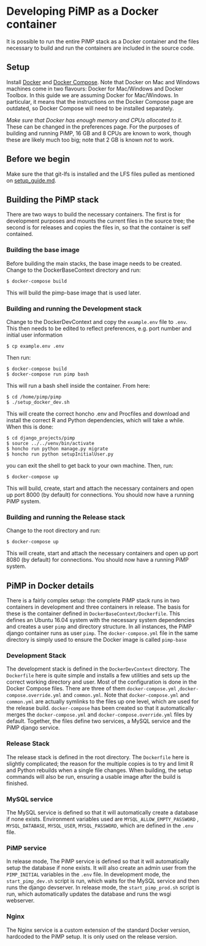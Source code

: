 Developing PiMP as a Docker container
=====================================

It is possible to run the entire PiMP stack as a Docker container and the
files necessary to build and run the containers are included in the
source code.

Setup
-----
Install [Docker](https://www.docker.com/products/overview) and
[Docker Compose](https://docs.docker.com/compose/). Note that Docker on Mac
and Windows machines come in two flavours: Docker for Mac/Windows and Docker
Toolbox. In this guide we are assuming Docker for Mac/Windows. In particular,
it means that the instructions on the Docker Compose page are outdated, so
Docker Compose will need to be installed separately.

_Make sure that Docker has enough memory and CPUs allocated to it._ These can
be changed in the preferences page. For the purposes of building and running
PiMP, 16 GB and 8 CPUs are known to work, though these are likely much too
big; note that 2 GB is known _not_ to work.

Before we begin
---------------
Make sure the that git-lfs is installed and the LFS files pulled as mentioned on [setup_guide.md](file://setup_guide.md).

Building the PiMP stack
-----------------------
There are two ways to build the necessary containers. The first is for
development purposes and mounts the current files in the source tree; the
second is for releases and copies the files in, so that the container is
self contained.

### Building the base image ###
Before building the main stacks, the base image needs to be created. Change
to the DockerBaseContext directory and run:

    $ docker-compose build

This will build the pimp-base image that is used later.

### Building and running the Development stack ###
Change to the DockerDevContext and copy the ```example.env``` file to ```.env```.
This then needs to be edited to reflect preferences, e.g. port number and
initial user information

    $ cp example.env .env

Then run:

    $ docker-compose build
    $ docker-compose run pimp bash

This will run a bash shell inside the container. From here:

    $ cd /home/pimp/pimp
    $ ./setup_docker_dev.sh

This will create the correct honcho .env and Procfiles and download
and install the correct R and Python dependencies, which will take a while.
When this is done:

    $ cd django_projects/pimp
    $ source ../../venv/bin/activate
    $ honcho run python manage.py migrate
    $ honcho run python setupInitialUser.py

you can exit the shell to get back to your own machine.
Then, run:

    $ docker-compose up

This will build, create, start and attach the necessary containers and open
up port 8000 (by default) for connections. You should now have a running
PiMP system.

### Building and running the Release stack ###
Change to the root directory and run:

    $ docker-compose up

This will create, start and attach the necessary containers and open
up port 8080 (by default) for connections. You should now have a running
PiMP system.

PiMP in Docker details
----------------------
There is a fairly complex setup: the complete PiMP stack runs in two containers
in development and three containers in release. The basis for these is the
container defined in ```DockerBaseContext/Dockerfile```. This defines an
Ubuntu 16.04 system with the necessary system dependencies and creates a
user ```pimp``` and directory structure. In all instances, the PiMP django
container runs as user ```pimp```. The ```docker-compose.yml``` file in the
same directory is simply used to ensure the Docker image is
called ```pimp-base```

### Development Stack ###
The development stack is defined in the ```DockerDevContext``` directory.
The ```Dockerfile``` here is quite simple and installs a few utilities and sets
up the correct working directory and user. Most of the configuration is done
in the Docker Compose files. There are three of them ```docker-compose.yml```
,```docker-compose.override.yml``` and ```common.yml```. Note
that ```docker-compose.yml``` and ```common.yml``` are actually symlinks to the
files up one level, which are used for the release build. ```docker-compose```
has been created so that it automatically merges the ```docker-compose.yml```
and ```docker-compose.override.yml``` files by default. Together, the files
define two services, a MySQL service and the PiMP django service.

### Release Stack ###
The release stack is defined in the root directory. The ```Dockerfile``` here
is slightly complicated; the reason for the multiple copies is to try
and limit R and Python rebuilds when a single file changes. When building,
the setup commands will also be run, ensuring a usable image after the build
is finished.

### MySQL service ###
The MySQL service is defined so that it will automatically create a database
if none exists. Environment variables used are ```MYSQL_ALLOW_EMPTY_PASSWORD```
, ```MYSQL_DATABASE```, ```MYSQL_USER```, ```MYSQL_PASSWORD```, which are
defined in the ```.env``` file.

### PiMP service ###
In release mode, The PiMP service is defined so that it will automatically
setup the database if none exists. It will also create an admin user from
the ```PIMP_INITIAL``` variables in the ```.env``` file. In development mode,
the ```start_pimp_dev.sh``` script is run, which waits for the MySQL service
and then runs the django devserver. In release mode,
the ```start_pimp_prod.sh``` script is run, which automatically updates the
database and runs the wsgi webserver.

### Nginx ###
The Nginx service is a custom extension of the standard Docker version,
hardcoded to the PiMP setup. It is only used on the release version.
